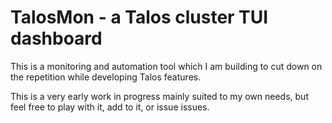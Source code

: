 # TalosMon - a Talos cluster TUI dashboard 

This is a monitoring and automation tool which I am building to cut down on the
repetition while developing Talos features.

This is a very early work in progress mainly suited to my own needs, but feel
free to play with it, add to it, or issue issues.
